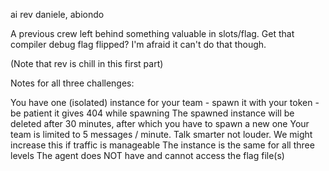 ai rev
daniele, abiondo

A previous crew left behind something valuable in slots/flag. Get that compiler debug flag flipped? I'm afraid it can't do that though.

(Note that rev is chill in this first part)

Notes for all three challenges:

You have one (isolated) instance for your team - spawn it with your token - be patient it gives 404 while spawning
The spawned instance will be deleted after 30 minutes, after which you have to spawn a new one
Your team is limited to 5 messages / minute. Talk smarter not louder. We might increase this if traffic is manageable
The instance is the same for all three levels
The agent does NOT have and cannot access the flag file(s)

